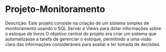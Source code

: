 # Projeto-Monitoramento
Descrição:
Este projeto consiste na criação de um sistema simples de monitoramento usando o SQL Server e Views para dotar informações sobre o estoque de livros 
O objetivo central do projeto era criar um sistema que automatizasse a tarefa de gerenciar o estoque, permitindo a uma visão clara das informações consideráveis para avaliar e ter tomada de decisões.
